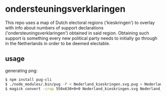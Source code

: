 # ondersteuningsverklaringen

This repo uses a map of Dutch electoral regions ('kieskringen')
to overlay with info about numbers of support declarations ('ondersteuningsverklaringen')
obtained in said region.
Obtaining such support is something every new political party
needs to initially go through in the Netherlands in order to be deemed electable.

## usage

generating png:
```bash
$ npm install pug-cli
$ ./node_modules/.bin/pug -P < Nederland_kieskringen.svg.pug > Nederland_kieskringen.svg
$ magick convert -crop 550x630+0+0 Nederland_kieskringen.svg Nederland_kieskringen.png
```
